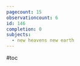 ```yaml
---
pagecount: 15
observationcount: 6
id: 146
completion: 0
subjects:
  - new heavens new earth
---
```

#toc